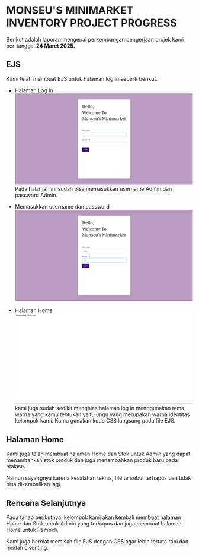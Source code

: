 # MONSEU'S MINIMARKET INVENTORY PROJECT PROGRESS
Berikut adalah laporan mengenai perkembangan pengerjaan projek kami per-tanggal **24 Maret 2025.**

## EJS
Kami telah membuat EJS untuk halaman log in seperti berikut.
* Halaman Log In
![Halaman Log In](LogIn.png)
Pada halaman ini sudah bisa memasukkan username Admin dan password Admin.

* Memasukkan username dan password
![Input username dan password](Input.png)

* Halaman Home
![Halaman Home](Home.png)
kami juga sudah sedikit menghias halaman log in menggunakan tema warna yang kamu tentukan yaitu ungu yang merupakan warna identitas kelompok kami. Kamu gunakan kode CSS langsung pada file EJS.

## Halaman Home
Kami juga telah membuat halaman Home dan Stok untuk Admin yang dapat menambahkan stok produk dan juga menambahkan produk baru pada etalase.

Namun sayangnya karena kesalahan teknis, file tersebut terhapus dan tidak bisa dikembalikan lagi.

## Rencana Selanjutnya
Pada tahap berikutnya, kelompok kami akan kembali membuat halaman Home dan Stok untuk Admin yang terhapus dan  juga membuat halaman Home untuk Pembeli.

Kami juga berniat memisah file EJS dengan CSS agar lebih tertata rapi dan mudah disunting.
